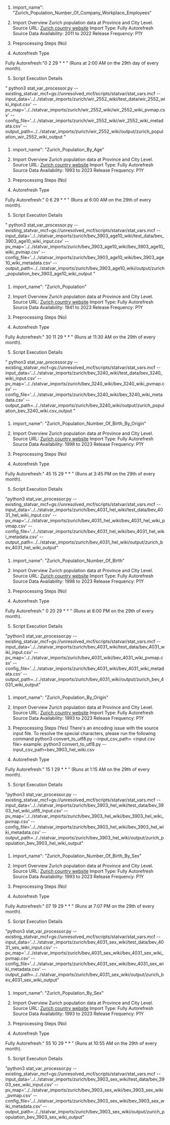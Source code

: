 1. import_name": "Zurich_Population_Number_Of_Company_Workplace_Employees"

2. Import Overview
Zurich population data at Province and City Level.
Source URL: [Zurich country website](https://www.stadt-zuerich.ch/content/dam/web/de/politik-verwaltung/statistik-und-daten/linked-open-data/datacommons/wir_2552_wiki.csv)
Import Type: Fully Autorefresh
Source Data Availability: 2011 to 2022
Release Frequency: P1Y

3. Preprocessing Steps (No)

4. Autorefresh Type

Fully Autorefresh:"0 2 29 * * " (Runs at 2:00 AM on the 29th day of every month).

5. Script Execution Details

" python3 stat_var_processor.py --existing_statvar_mcf=gs://unresolved_mcf/scripts/statvar/stat_vars.mcf --input_data='../../statvar_imports/zurich/wir_2552_wiki/test_data/wir_2552_wiki_input.csv' --pv_map='../../statvar_imports/zurich/wir_2552_wiki/wir_2552_wiki_pvmap.csv' --config_file='../../statvar_imports/zurich/wir_2552_wiki/wir_2552_wiki_metadata.csv' --output_path=../../statvar_imports/zurich/wir_2552_wiki/output/zurich_population_wir_2552_wiki_output  "

#####


1. import_name": "Zurich_Population_By_Age"

2. Import Overview
Zurich population data at Province and City Level.
Source URL: [Zurich country website](https://www.stadt-zuerich.ch/content/dam/web/de/politik-verwaltung/statistik-und-daten/linked-open-data/datacommons/bev_3903_age10_wiki.csv)
Import Type: Fully Autorefresh
Source Data Availability: 1993 to 2023
Release Frequency: P1Y

3. Preprocessing Steps (No)

4. Autorefresh Type

Fully Autorefresh:" 0 6 29 * * " (Runs at 6:00 AM on the 29th of every month).

5. Script Execution Details

" python3 stat_var_processor.py --existing_statvar_mcf=gs://unresolved_mcf/scripts/statvar/stat_vars.mcf --input_data='../../statvar_imports/zurich/bev_3903_age10_wiki/test_data/bev_3903_age10_wiki_input.csv' --pv_map='../../statvar_imports/zurich/bev_3903_age10_wiki/bev_3903_age10_wiki_pvmap.csv' --config_file='../../statvar_imports/zurich/bev_3903_age10_wiki/bev_3903_age10_wiki_metadata.csv' --output_path=../../statvar_imports/zurich/bev_3903_age10_wiki/output/zurich_population_bev_3903_age10_wiki_output "

#####


1. import_name": "Zurich_Population"

2. Import Overview
Zurich population data at Province and City Level.
Source URL: [Zurich country website](https://www.stadt-zuerich.ch/content/dam/web/de/politik-verwaltung/statistik-und-daten/linked-open-data/datacommons/bev_3240_wiki.csv)
Import Type: Fully Autorefresh
Source Data Availability: 1941 to 2023
Release Frequency: P1Y

3. Preprocessing Steps (No)

4. Autorefresh Type

Fully Autorefresh:" 30 11 29 * * " (Runs at 11:30 AM on the 29th of every month).

5. Script Execution Details

" python3 stat_var_processor.py --existing_statvar_mcf=gs://unresolved_mcf/scripts/statvar/stat_vars.mcf --input_data='../../statvar_imports/zurich/bev_3240_wiki/test_data/bev_3240_wiki_input.csv' --pv_map='../../statvar_imports/zurich/bev_3240_wiki/bev_3240_wiki_pvmap.csv' --config_file='../../statvar_imports/zurich/bev_3240_wiki/bev_3240_wiki_metadata.csv' --output_path=../../statvar_imports/zurich/bev_3240_wiki/output/zurich_population_bev_3240_wiki.csv_output "

#####


1. import_name": "Zurich_Population_Number_Of_Birth_By_Origin"

2. Import Overview
Zurich population data at Province and City Level.
Source URL: [Zurich country website](https://www.stadt-zuerich.ch/content/dam/web/de/politik-verwaltung/statistik-und-daten/linked-open-data/datacommons/bev_4031_hel_wiki.csv)
Import Type: Fully Autorefresh
Source Data Availability: 1998 to 2023
Release Frequency: P1Y

3. Preprocessing Steps (No)

4. Autorefresh Type

Fully Autorefresh:" 45 15 29 * * " (Runs at 3:45 PM on the 29th of every month).

5. Script Execution Details

"python3 stat_var_processor.py --existing_statvar_mcf=gs://unresolved_mcf/scripts/statvar/stat_vars.mcf --input_data='../../statvar_imports/zurich/bev_4031_hel_wiki/test_data/bev_4031_hel_wiki_input.csv' --pv_map='../../statvar_imports/zurich/bev_4031_hel_wiki/bev_4031_hel_wiki_pvmap.csv' --config_file='../../statvar_imports/zurich/bev_4031_hel_wiki/bev_4031_hel_wiki_metadata.csv' --output_path=../../statvar_imports/zurich/bev_4031_hel_wiki/output/zurich_bev_4031_hel_wiki_output"

#####


1. import_name": "Zurich_Population_Number_Of_Birth"

2. Import Overview
Zurich population data at Province and City Level.
Source URL: [Zurich country website](https://www.stadt-zuerich.ch/content/dam/web/de/politik-verwaltung/statistik-und-daten/linked-open-data/datacommons/bev_4031_wiki.csv)
Import Type: Fully Autorefresh
Source Data Availability: 1998 to 2023
Release Frequency: P1Y

3. Preprocessing Steps (No)

4. Autorefresh Type

Fully Autorefresh:" 0 20 29 * * " (Runs at 8:00 PM on the 29th of every month).

5. Script Execution Details

"python3 stat_var_processor.py --existing_statvar_mcf=gs://unresolved_mcf/scripts/statvar/stat_vars.mcf --input_data='../../statvar_imports/zurich/bev_4031_wiki/test_data/bev_4031_wiki_input.csv' --pv_map='../../statvar_imports/zurich/bev_4031_wiki/bev_4031_wiki_pvmap.csv' --config_file='../../statvar_imports/zurich/bev_4031_wiki/bev_4031_wiki_metadata.csv' --output_path=../../statvar_imports/zurich/bev_4031_wiki/output/zurich_bev_4031_wiki_output"

#####


1. import_name": "Zurich_Population_By_Origin"

2. Import Overview
Zurich population data at Province and City Level.
Source URL: [Zurich country website](https://www.stadt-zuerich.ch/content/dam/web/de/politik-verwaltung/statistik-und-daten/linked-open-data/datacommons/bev_3903_hel_wiki.csv)
Import Type: Fully Autorefresh
Source Data Availability: 1993 to 2023
Release Frequency: P1Y

3. Preprocessing Steps (Yes) There's an encoding issue with the source input file. To resolve the special characters, please run the following command
    python3 convert_to_utf8.py --input_csv_path= <input.csv file>
    example: python3 convert_to_utf8.py --input_csv_path=bev_3903_hel_wiki.csv
4. Autorefresh Type

Fully Autorefresh:" 15 1 29 * * " (Runs at 1:15 AM on the 29th of every month).

5. Script Execution Details

"python3 stat_var_processor.py --existing_statvar_mcf=gs://unresolved_mcf/scripts/statvar/stat_vars.mcf --input_data='../../statvar_imports/zurich/bev_3903_hel_wiki/test_data/bev_3903_hel_wiki_utf8_input.csv' --pv_map='../../statvar_imports/zurich/bev_3903_hel_wiki/bev_3903_hel_wiki_pvmap.csv' --config_file='../../statvar_imports/zurich/bev_3903_hel_wiki/bev_3903_hel_wiki_metadata.csv' --output_path=../../statvar_imports/zurich/bev_3903_hel_wiki/output/zurich_population_bev_3903_hel_wiki_output"

#####


1. import_name": "Zurich_Population_Number_Of_Birth_By_Sex"

2. Import Overview
Zurich population data at Province and City Level.
Source URL: [Zurich country website](https://www.stadt-zuerich.ch/content/dam/web/de/politik-verwaltung/statistik-und-daten/linked-open-data/datacommons/bev_4031_sex_wiki.csv)
Import Type: Fully Autorefresh
Source Data Availability: 1993 to 2023
Release Frequency: P1Y

3. Preprocessing Steps (No)

4. Autorefresh Type

Fully Autorefresh:" 07 19 29 * * " (Runs at 7:07 PM on the 29th of every month).

5. Script Execution Details

"python3 stat_var_processor.py --existing_statvar_mcf=gs://unresolved_mcf/scripts/statvar/stat_vars.mcf --input_data='../../statvar_imports/zurich/bev_4031_sex_wiki/test_data/bev_4031_sex_wiki_input.csv' --pv_map='../../statvar_imports/zurich/bev_4031_sex_wiki/bev_4031_sex_wiki_pvmap.csv' --config_file='../../statvar_imports/zurich/bev_4031_sex_wiki/bev_4031_sex_wiki_metadata.csv' --output_path=../../statvar_imports/zurich/bev_4031_sex_wiki/output/zurich_bev_4031_sex_wiki_output"

#####


1. import_name": "Zurich_Population_By_Sex"

2. Import Overview
Zurich population data at Province and City Level.
Source URL: [Zurich country website](https://www.stadt-zuerich.ch/content/dam/web/de/politik-verwaltung/statistik-und-daten/linked-open-data/datacommons/bev_3903_sex_wiki.csv)
Import Type: Fully Autorefresh
Source Data Availability: 1993 to 2023
Release Frequency: P1Y

3. Preprocessing Steps (No)
    

4. Autorefresh Type

Fully Autorefresh:" 55 10 29 * * " (Runs at 10:55 AM on the 29th of every month).

5. Script Execution Details

"python3 stat_var_processor.py --existing_statvar_mcf=gs://unresolved_mcf/scripts/statvar/stat_vars.mcf --input_data='../../statvar_imports/zurich/bev_3903_sex_wiki/test_data/bev_3903_sex_wiki_input.csv' --pv_map='../../statvar_imports/zurich/bev_3903_sex_wiki/bev_3903_sex_wiki_pvmap.csv' --config_file='../../statvar_imports/zurich/bev_3903_sex_wiki/bev_3903_sex_wiki_metadata.csv' --output_path=../../statvar_imports/zurich/bev_3903_sex_wiki/output/zurich_population_bev_3903_sex_wiki_output"

#####
